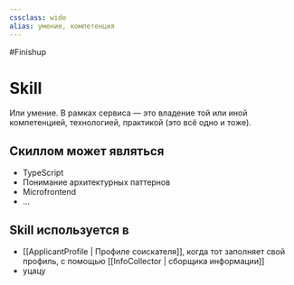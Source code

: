 ```yaml
---
cssclass: wide
alias: умение, компетенция
---
```


#Finishup 

# Skill

Или умение. В рамках сервиса — это владение той или иной компетенцией, технологией, практикой (это всё одно и тоже). 

## Скиллом может являться

- TypeScript
- Понимание архитектурных паттернов
- Microfrontend
- …

## Skill используется в 

- [[ApplicantProfile | Профиле соискателя]], когда тот заполняет свой профиль, с помощью [[InfoСollector | сборщика информации]]
- уцацу

